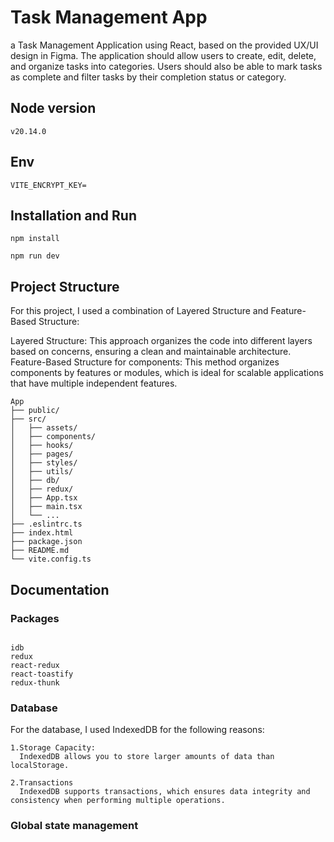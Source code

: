 # Task Management App

a Task Management Application using React, based on the
provided UX/UI design in Figma. The application should allow users to create, edit, delete,
and organize tasks into categories. Users should also be able to mark tasks as complete
and filter tasks by their completion status or category.

## Node version

```plaintext
v20.14.0
```
## Env

```plaintext
VITE_ENCRYPT_KEY= 
```

## Installation and Run

```plaintext
npm install

npm run dev

```

## Project Structure

For this project, I used a combination of Layered Structure and Feature-Based Structure:

Layered Structure: This approach organizes the code into different layers based on concerns, ensuring a clean and maintainable architecture.
Feature-Based Structure for components: This method organizes components by features or modules, which is ideal for scalable applications that have multiple independent features.

```plaintext
App
├── public/
├── src/
│   ├── assets/
│   ├── components/
│   ├── hooks/
│   ├── pages/
│   ├── styles/
│   ├── utils/
│   ├── db/
│   ├── redux/
│   ├── App.tsx
│   ├── main.tsx
│   └── ...
├── .eslintrc.ts
├── index.html
├── package.json
├── README.md
└── vite.config.ts
```

## Documentation

### Packages
```plaintext

idb
redux
react-redux
react-toastify
redux-thunk

```

### Database 
For the database, I used IndexedDB for the following reasons:

```plaintext
1.Storage Capacity:
  IndexedDB allows you to store larger amounts of data than localStorage. 
```
```plaintext
2.Transactions
  IndexedDB supports transactions, which ensures data integrity and consistency when performing multiple operations.
```


### Global state management 

